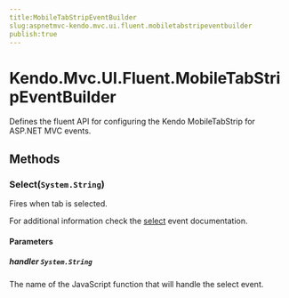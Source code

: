 ```yaml
---
title:MobileTabStripEventBuilder
slug:aspnetmvc-kendo.mvc.ui.fluent.mobiletabstripeventbuilder
publish:true
---
```


# Kendo.Mvc.UI.Fluent.MobileTabStripEventBuilder
Defines the fluent API for configuring the Kendo MobileTabStrip for ASP.NET MVC events.



## Methods

### Select(`System.String`)
Fires when tab is selected.

For additional information check the [select](/kendo-ui/api/web/mobiletabstrip#events-select) event documentation.


#### Parameters

##### handler `System.String`
The name of the JavaScript function that will handle the select event.







